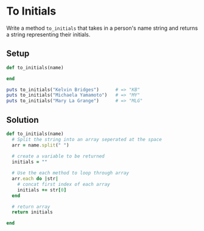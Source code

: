 # To Initials

Write a method `to_initials` that takes in a person's name string and returns a string representing their initials.

## Setup

```ruby
def to_initials(name)

end

puts to_initials("Kelvin Bridges")      # => "KB"
puts to_initials("Michaela Yamamoto")   # => "MY"
puts to_initials("Mary La Grange")      # => "MLG"
```

## Solution

```ruby
def to_initials(name)
  # Split the string into an array seperated at the space
  arr = name.split(" ")
  
  # create a variable to be returned
  initials = ""

  # Use the each method to loop through array
  arr.each do |str|
    # concat first index of each array
    initials += str[0]
  end

  # return array
  return initials

end
```